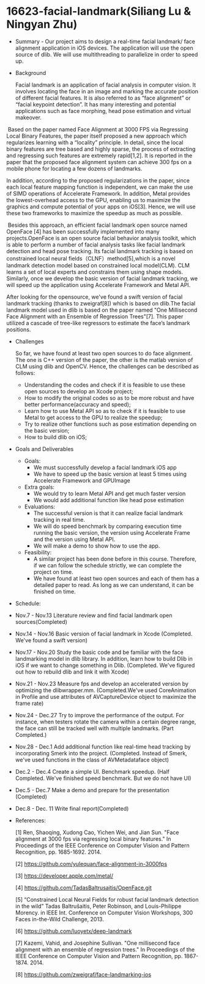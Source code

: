 # 16623-facial-landmark(Siliang Lu & Ningyan Zhu)
- Summary
      - Our project aims to design a real-time facial landmark/ face alignment application in iOS devices. The application will use the open source of dlib. We will use multithreading to parallelize in order to speed up.
- Background

  Facial landmark is an application of facial analysis in computer vision. It involves locating the face in an image and marking the accurate position of different facial features. It is also referred to as “face alignment” or “facial keypoint detection”. It has many interesting and potential applications such as face morphing, head pose estimation and virtual makeover.
  
  Based on the paper named Face Alignment at 3000 FPS via Regressing Local Binary Features, the paper itself proposed a new approach which regularizes learning with a “locality” principle. In detail, since the local binary features are tree based and highly sparse, the process of extracting and regressing such features are extremely rapid[1,2]. It is reported in the paper that the proposed face alignment system can achieve 300 fps on a mobile phone for locating a few dozens of landmarks. 
  
  In addition, according to the proposed regularizations in the paper, since each local feature mapping function is independent, we can make the use of SIMD operations of Accelerate Framework. In addition, Metal provides the lowest-overhead access to the GPU, enabling us to maximize the graphics and compute potential of your apps on iOS[3]. Hence, we will use these two frameworks to maximize the speedup as much as possible.
  
  Besides this approach, an efficient facial landmark open source named OpenFace [4] has been successfully implemented into many projects.OpenFace is an open source facial behavior analysis toolkit, which is able to perform a number of facial analysis tasks like facial landmark detection and head pose tracking. Its facial landmark tracking is based on constrained local neural fields（CLNF）method[5],which is a novel landmark detection model based on constrained local model(CLM). CLM learns a set of local experts and constrains them using shape models. Similarly, once we develop the basic version of facial landmark tracking, we will speed up the application using Accelerate Framework and Metal API. 
  
  After looking for the opensource, we've found a swift version of facial landmark tracking (thanks to zweigraf[8]) which is based on dlib.The facial landmark model used in dlib is based on the paper named "One Millisecond Face Alignment with an Ensemble of Regression Trees"[7]. This paper utilized a cascade of tree-like regressors to estimate the face’s landmark positions.
  
- Challenges

  So far, we have found at least two open sources to do face alignment. The one is C++ version of the paper, the other is the matlab version of CLM using dlib and OpenCV. Hence, the challenges can be described as follows:
   - Understanding the codes and check if it is feasible to use these open sources to develop an Xcode project;
   - How to modify the original codes so as to be more robust and have better performance(accuracy and speed);
   - Learn how to use Metal API so as to check if it is feasible to use Metal to get access to the GPU to realize the speedup;
   - Try to realize other functions such as pose estimation depending on the basic version;
   - How to build dlib on iOS;

- Goals and Deliverables
  - Goals:
     - We must successfully develop a facial landmark iOS app
     - We have to speed up the basic version at least 5 times using Accelerate Framework and GPUImage
  - Extra goals:
     - We would try to learn Metal API and get much faster version 
     - We would add additional function like head pose estimation
  - Evaluations:
     - The successful version is that it can realize facial landmark tracking in real time.
     - We will do speed benchmark by comparing execution time running the basic version, the version using Accelerate Frame and the version using Metal API.
     - We will make a demo to show how to use the app.
  - Feasibility:
     - A similar project has been done before in this course. Therefore, if we can follow the schedule strictly, we can complete the project on time.
     - We have found at least two open sources and each of them has a detailed paper to read. As long as we can understand, it can be finished on time.
     
- Schedule:
 - Nov.7 - Nov.13  Literature review and find facial landmark open sources(Completed) 
 - Nov.14 - Nov.16 Basic version of facial landmark in Xcode (Completed. We've found a swift version)
 - Nov.17 - Nov.20 Study the basic code and be familiar with the face landmarking model in dlib library. In addition, learn how to build Dlib in iOS if we want to change something in Dlib. (Completed. We've figured out how to rebuild dlib and link it with Xcode)
 - Nov.21 - Nov.23 Measure fps and develop an accelerated version by optimizing the dlibwrapper.mm. (Completed.We've used CoreAnimation in Profile and use attributes of AVCaptureDevice object to maximize the frame rate)
 - Nov.24 - Dec.27 Try to improve the performance of the output. For instance, when testers rotate the camera within a certain degree range, the face can still be tracked well with multiple landmarks. (Part Completed.)
 - Nov.28 - Dec.1 Add additional function like real-time head tracking by incorporating Smerk into the project. (Completed. Instead of Smerk, we've used functions in the class of AVMetadataface object)
 - Dec.2 - Dec.4 Create a simple UI. Benchmark speedup. (Half Completed. We've finished speed benchmark. But we do not have UI)
 - Dec.5 - Dec.7 Make a demo and prepare for the presentation (Completed)
 - Dec.8 - Dec. 11 Write final report(Completed)

- References:

  [1] Ren, Shaoqing, Xudong Cao, Yichen Wei, and Jian Sun. "Face alignment at 3000 fps via regressing local binary features." In Proceedings of the IEEE Conference on Computer Vision and Pattern Recognition, pp. 1685-1692. 2014.
  
  [2] https://github.com/yulequan/face-alignment-in-3000fps
  
  [3] https://developer.apple.com/metal/ 
  
  [4] https://github.com/TadasBaltrusaitis/OpenFace.git

  [5] “Constrained Local Neural Fields for robust facial landmark detection in the wild” Tadas Baltrušaitis, Peter Robinson, and Louis-Philippe Morency. in IEEE Int. Conference on Computer Vision Workshops, 300 Faces in-the-Wild Challenge, 2013.
  
  [6] https://github.com/luoyetx/deep-landmark
  
  [7] Kazemi, Vahid, and Josephine Sullivan. "One millisecond face alignment with an ensemble of regression trees." In Proceedings of the IEEE Conference on Computer Vision and Pattern Recognition, pp. 1867-1874. 2014.
  
  [8] https://github.com/zweigraf/face-landmarking-ios

